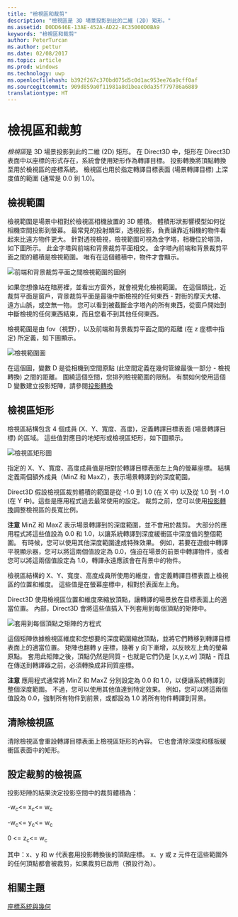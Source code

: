 ```yaml
---
title: "檢視區和裁剪"
description: "檢視區是 3D 場景投影到此的二維 (2D) 矩形。"
ms.assetid: D0DD646E-13AE-452A-AD22-8C35000D0BA9
keywords: "檢視區和裁剪"
author: PeterTurcan
ms.author: pettur
ms.date: 02/08/2017
ms.topic: article
ms.prod: windows
ms.technology: uwp
ms.openlocfilehash: b392f267c370bd075d5c0d1ac953ee76a9cff0af
ms.sourcegitcommit: 909d859a0f11981a8d1beac0da35f779786a6889
translationtype: HT
---
```

# <a name="viewports-and-clipping"></a>檢視區和裁剪


*檢視區*是 3D 場景投影到此的二維 (2D) 矩形。 在 Direct3D 中，矩形在 Direct3D 表面中以座標的形式存在，系統會使用矩形作為轉譯目標。 投影轉換將頂點轉換至用於檢視區的座標系統。 檢視區也用於指定轉譯目標表面 (場景轉譯目標) 上深度值的範圍 (通常是 0.0 到 1.0)。

## <a name="span-idtheviewingfrustumspanspan-idtheviewingfrustumspanspan-idtheviewingfrustumspanthe-viewing-frustum"></a><span id="The_Viewing_Frustum"></span><span id="the_viewing_frustum"></span><span id="THE_VIEWING_FRUSTUM"></span>檢視範圍


檢視範圍是場景中相對於檢視區相機放置的 3D 體積。 體積形狀影響模型如何從相機空間投影到螢幕。 最常見的投射類型，透視投影，負責讓靠近相機的物件看起來比遠方物件更大。 針對透視檢視，檢視範圍可視為金字塔，相機位於塔頂，如下圖所示。 此金字塔與前端和背景裁剪平面相交。 金字塔內前端和背景裁剪平面之間的體積是檢視範圍。 唯有在這個體積中，物件才會顯示。

![前端和背景裁剪平面之間檢視範圍的圖例](images/frustum.png)

如果您想像站在暗房裡，並看出方窗外，就會視覺化檢視範圍。 在這個類比，近裁剪平面是窗戶，背景裁剪平面是最後中斷檢視的任何東西 - 對街的摩天大樓、遠方山脈，或空無一物。 您可以看到被截斷金字塔內的所有東西，從窗戶開始到中斷檢視的任何東西結束，而且您看不到其他任何東西。

檢視範圍是由 fov（視野），以及前端和背景裁剪平面之間的距離 (在 z 座標中指定) 所定義，如下圖顯示。

![檢視範圍圖](images/fovdiag.png)

在這個圖，變數 D 是從相機到空間原點 (此空間定義在幾何管線最後一部分 - 檢視轉換) 之間的距離。 圍繞這個空間，您排列檢視範圍的限制。 有關如何使用這個 D 變數建立投影矩陣，請參閱[投影轉換](projection-transform.md)

## <a name="span-idviewportrectanglespanspan-idviewportrectanglespanspan-idviewportrectanglespanviewport-rectangle"></a><span id="Viewport_Rectangle"></span><span id="viewport_rectangle"></span><span id="VIEWPORT_RECTANGLE"></span>檢視區矩形


檢視區結構包含 4 個成員 (X、Y、寬度、高度)，定義轉譯目標表面 (場景轉譯目標) 的區域。 這些值對應目的地矩形或檢視區矩形，如下圖顯示。

![檢視區矩形圖](images/destrect.png)

指定的 X、Y、寬度、高度成員值是相對於轉譯目標表面左上角的螢幕座標。 結構定義兩個額外成員（MinZ 和 MaxZ），表示場景轉譯到的深度範圍。

Direct3D 假設檢視區裁剪體積的範圍是從 -1.0 到 1.0 (在 X 中) 以及從 1.0 到 -1.0 (在 Y 中)。這些是應用程式過去最常使用的設定。 裁剪之前，您可以使用[投影轉換](projection-transform.md)調整檢視區的長寬比例。

**注意**   MinZ 和 MaxZ 表示場景轉譯到的深度範圍，並不會用於裁剪。 大部分的應用程式將這些值設為 0.0 和 1.0，以讓系統轉譯到深度緩衝區中深度值的整個範圍。 有時候，您可以使用其他深度範圍達成特殊效果。 例如，若要在遊戲中轉譯平視顯示器，您可以將這兩個值設定為 0.0，強迫在場景的前景中轉譯物件，或者您可以將這兩個值設定為 1.0，轉譯永遠應該會在背景中的物件。

 

檢視區結構的 X、Y、寬度、高度成員所使用的維度，會定義轉譯目標表面上檢視區的位置和維度。 這些值是在螢幕座標中，相對於表面左上角。

Direct3D 使用檢視區位置和維度來縮放頂點，讓轉譯的場景放在目標表面上的適當位置。 內部，Direct3D 會將這些值插入下列套用到每個頂點的矩陣中。

![套用到每個頂點之矩陣的方程式](images/vpscale.png)

這個矩陣依據檢視區維度和您想要的深度範圍縮放頂點，並將它們轉移到轉譯目標表面上的適當位置。 矩陣也翻轉 y 座標，隨著 y 向下漸增，以反映左上角的螢幕原點。 套用此矩陣之後，頂點仍然是同質 - 也就是它們仍是 \[x,y,z,w\] 頂點 - 而且在傳送到轉譯器之前，必須轉換成非同質座標。

**注意**  應用程式通常將 MinZ 和 MaxZ 分別設定為 0.0 和 1.0，以便讓系統轉譯到整個深度範圍。 不過，您可以使用其他值達到特定效果。 例如，您可以將這兩個值設為 0.0，強制所有物件到前景，或都設為 1.0 將所有物件轉譯到背景。

 

## <a name="span-idclearingaviewportspanspan-idclearingaviewportspanspan-idclearingaviewportspanclearing-a-viewport"></a><span id="Clearing_a_Viewport"></span><span id="clearing_a_viewport"></span><span id="CLEARING_A_VIEWPORT"></span>清除檢視區


清除檢視區會重設轉譯目標表面上檢視區矩形的內容。 它也會清除深度和樣板緩衝區表面中的矩形。

## <a name="span-idsetuptheviewportforclippingspanspan-idsetuptheviewportforclippingspanspan-idsetuptheviewportforclippingspanset-up-the-viewport-for-clipping"></a><span id="Set_Up_the_Viewport_for_Clipping"></span><span id="set_up_the_viewport_for_clipping"></span><span id="SET_UP_THE_VIEWPORT_FOR_CLIPPING"></span>設定裁剪的檢視區


投影矩陣的結果決定投影空間中的裁剪體積為：

-w<sub>c</sub>&lt;= x<sub>c</sub>&lt;= w<sub>c</sub>

-w<sub>c</sub>&lt;= y<sub>c</sub>&lt;= w<sub>c</sub>

0 &lt;= z<sub>c</sub>&lt;= w<sub>c</sub>

其中：x、y 和 w 代表套用投影轉換後的頂點座標。 x、y 或 z 元件在這些範圍外的任何頂點都會被裁剪，如果裁剪已啟用（預設行為）。

## <a name="span-idrelated-topicsspanrelated-topics"></a><span id="related-topics"></span>相關主題


[座標系統與幾何](coordinate-systems-and-geometry.md)

 

 




